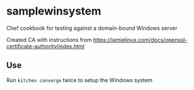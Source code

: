 # samplewinsystem

Chef cookbook for testing against a domain-bound Windows server

Created CA with instructions from https://jamielinux.com/docs/openssl-certificate-authority/index.html

## Use

Run `kitchen converge` twice to setup the Windows system
